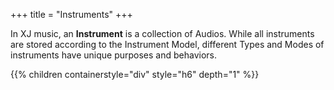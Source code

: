 +++
title = "Instruments"
+++

In XJ music, an **Instrument** is a collection of Audios. While all instruments are stored according to the Instrument Model, different Types and Modes of instruments have unique purposes and behaviors.

{{% children containerstyle="div" style="h6" depth="1" %}}